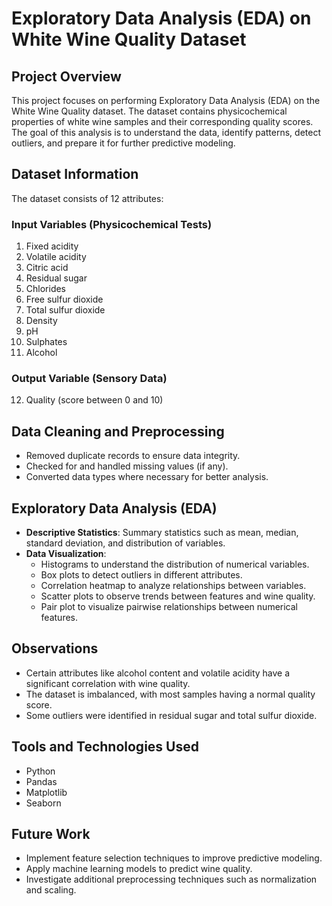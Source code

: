 # Exploratory Data Analysis (EDA) on White Wine Quality Dataset

## Project Overview
This project focuses on performing Exploratory Data Analysis (EDA) on the White Wine Quality dataset. The dataset contains physicochemical properties of white wine samples and their corresponding quality scores. The goal of this analysis is to understand the data, identify patterns, detect outliers, and prepare it for further predictive modeling.

## Dataset Information
The dataset consists of 12 attributes:

### Input Variables (Physicochemical Tests)
1. Fixed acidity
2. Volatile acidity
3. Citric acid
4. Residual sugar
5. Chlorides
6. Free sulfur dioxide
7. Total sulfur dioxide
8. Density
9. pH
10. Sulphates
11. Alcohol

### Output Variable (Sensory Data)
12. Quality (score between 0 and 10)

## Data Cleaning and Preprocessing
- Removed duplicate records to ensure data integrity.
- Checked for and handled missing values (if any).
- Converted data types where necessary for better analysis.

## Exploratory Data Analysis (EDA)
- **Descriptive Statistics**: Summary statistics such as mean, median, standard deviation, and distribution of variables.
- **Data Visualization**:
  - Histograms to understand the distribution of numerical variables.
  - Box plots to detect outliers in different attributes.
  - Correlation heatmap to analyze relationships between variables.
  - Scatter plots to observe trends between features and wine quality.
  - Pair plot to visualize pairwise relationships between numerical features.

## Observations
- Certain attributes like alcohol content and volatile acidity have a significant correlation with wine quality.
- The dataset is imbalanced, with most samples having a normal quality score.
- Some outliers were identified in residual sugar and total sulfur dioxide.

## Tools and Technologies Used
- Python
- Pandas
- Matplotlib
- Seaborn


## Future Work
- Implement feature selection techniques to improve predictive modeling.
- Apply machine learning models to predict wine quality.
- Investigate additional preprocessing techniques such as normalization and scaling.




